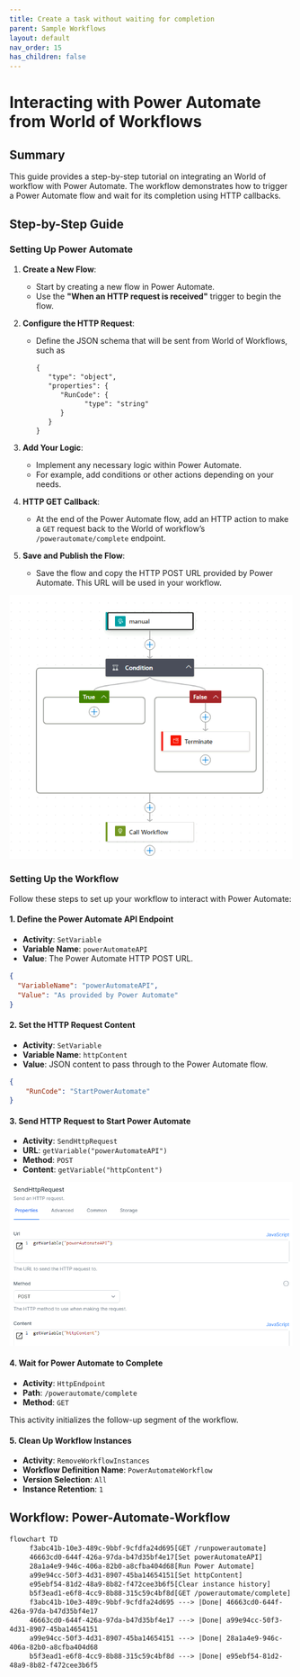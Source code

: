 ```yaml
---
title: Create a task without waiting for completion
parent: Sample Workflows
layout: default
nav_order: 15
has_children: false
---
```


# Interacting with Power Automate from World of Workflows

## Summary

This guide provides a step-by-step tutorial on integrating an World of workflow with Power Automate.
The workflow demonstrates how to trigger a Power Automate flow and wait for its completion using HTTP callbacks.

## Step-by-Step Guide

### Setting Up Power Automate

1. **Create a New Flow**:
   - Start by creating a new flow in Power Automate.
   - Use the **"When an HTTP request is received"** trigger to begin the flow.

2. **Configure the HTTP Request**:
   - Define the JSON schema that will be sent from World of Workflows, such as
   
      ```
      {
         "type": "object",
         "properties": {
            "RunCode": {
                  "type": "string"
            }
         }
      }
      ```

3. **Add Your Logic**:
   - Implement any necessary logic within Power Automate.
   - For example, add conditions or other actions depending on your needs.

4. **HTTP GET Callback**:
   - At the end of the Power Automate flow, add an HTTP action to make a `GET` request back to the World of workflow’s `/powerautomate/complete` endpoint.

5. **Save and Publish the Flow**:
   - Save the flow and copy the HTTP POST URL provided by Power Automate. This URL will be used in your workflow.

![Power Automate](../images/powerautomate.png)

### Setting Up the Workflow

Follow these steps to set up your workflow to interact with Power Automate:

#### 1. Define the Power Automate API Endpoint

- **Activity**: `SetVariable`
- **Variable Name**: `powerAutomateAPI`
- **Value**: The Power Automate HTTP POST URL.

```json
{
  "VariableName": "powerAutomateAPI",
  "Value": "As provided by Power Automate"
}
```

#### 2. Set the HTTP Request Content

- **Activity**: `SetVariable`
- **Variable Name**: `httpContent`
- **Value**: JSON content to pass through to the Power Automate flow.

```json
{
    "RunCode": "StartPowerAutomate"
}
```

#### 3. Send HTTP Request to Start Power Automate

- **Activity**: `SendHttpRequest`
- **URL**: `getVariable("powerAutomateAPI")`
- **Method**: `POST`
- **Content**: `getVariable("httpContent")`

![Send HTTP request](../images/startpowerautomate.png)

#### 4. Wait for Power Automate to Complete

- **Activity**: `HttpEndpoint`
- **Path**: `/powerautomate/complete`
- **Method**: `GET`

This activity initializes the follow-up segment of the workflow.

#### 5. Clean Up Workflow Instances

- **Activity**: `RemoveWorkflowInstances`
- **Workflow Definition Name**: `PowerAutomateWorkflow`
- **Version Selection**: `All`
- **Instance Retention**: `1`

## Workflow: Power-Automate-Workflow

```mermaid
flowchart TD
     f3abc41b-10e3-489c-9bbf-9cfdfa24d695[GET /runpowerautomate]
     46663cd0-644f-426a-97da-b47d35bf4e17[Set powerAutomateAPI]
     28a1a4e9-946c-406a-82b0-a8cfba404d68[Run Power Automate]
     a99e94cc-50f3-4d31-8907-45ba14654151[Set httpContent]
     e95ebf54-81d2-48a9-8b82-f472cee3b6f5[Clear instance history]
     b5f3ead1-e6f8-4cc9-8b88-315c59c4bf8d[GET /powerautomate/complete]
     f3abc41b-10e3-489c-9bbf-9cfdfa24d695 ---> |Done| 46663cd0-644f-426a-97da-b47d35bf4e17
     46663cd0-644f-426a-97da-b47d35bf4e17 ---> |Done| a99e94cc-50f3-4d31-8907-45ba14654151
     a99e94cc-50f3-4d31-8907-45ba14654151 ---> |Done| 28a1a4e9-946c-406a-82b0-a8cfba404d68
     b5f3ead1-e6f8-4cc9-8b88-315c59c4bf8d ---> |Done| e95ebf54-81d2-48a9-8b82-f472cee3b6f5
```